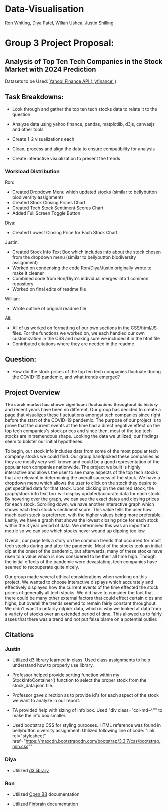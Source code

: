# Data-Visualisation
Ron Whiting, Diya Patel, Wilian Ushca, Justin Shilling


# Group 3 Project Proposal:

## Analysis of Top Ten Tech Companies in the Stock Market with 2024 Prediction 

Datasets to be Used: [Yahoo! Finance API ( ‘yfinance’ )](https://finance.yahoo.com/)

## Task Breakdowns:

- Look through and gather the top ten tech stocks data to relate it to the question

- Analyze data using yahoo finance, pandas, matplotlib, d3js, canvasjs and other tools

- Create 1-2 visualizations each

- Clean, process and align the data to ensure compatibility for analysis

- Create interactive visualization to present the trends

### Workload Distribution

Ron:
- Created Dropdown Menu which updated stocks (similar to bellybutton biodiversity assignment)
- Created Stock Closing Prices Chart
- Created Tech Stock Sentiment Scores Chart
- Added Full Screen Toggle Button

Diya:
- Created Lowest Closing Price for Each Stock Chart

Justin:
- Created Stock Info Text Box which includes info about the stock chosen from the dropdown menu (similar to bellybutton biodiversity assignment)
- Worked on condensing the code Ron/Diya/Justin originally wrote to make it cleaner
- Combined code from Ron/Diya's individual merges into 1 common repository
- Worked on final edits of readme file

Willian:
- Wrote outline of original readme file

All:
- All of us worked on formatting of our own sections in the CSS/html/JS files. For the functions we worked on, we each handled our own customization in the CSS and making sure we included it in the html file
- Contributed citations where they are needed in the readme
	
## Question:

- How did the stock prices of the top ten tech companies fluctuate during the COVID-19 pandemic, and what trends emerged?

## Project Overview

The stock market has shown significant fluctuations throughout its history and recent years have been no different. Our group has decided to create a page that visualizes these fluctuations amongst tech companies since right before the start of the COVID-19 pandemic. The purpose of our project is to prove that the current events at the time had a direct negative effect on the top tech companies's stock prices and since then, most of the top tech stocks are in tremendous shape. Looking the data we utilized, our findings seem to bolster our initial hypotheses.

To begin, our stock info includes data from some of the most popular tech company stocks we could find. Our group handpicked these companies as they are mostly very well known and could be a good representation of the popular tech companies nationwide. The project we built is highly interactive and allows the user to see many aspects of the top tech stocks that are relevant in determining the overall success of the stock. We have a dropdown menu which allows the user to click on the stock they desire to get specified data for that stock. Upon clicking on the desired stock, the graph/stock info text box will display updated/accurate data for each stock. By hovering over the graph, we can see the exact dates and closing prices for each stock. Scrolling down, we have another interactive graph which shows each tech stock's sentiment score. This value tells the user how much each stock is preferred, with the higher values being more preferable. Lastly, we have a graph that shows the lowest closing price for each stock within the 3 year period of data. We determined this was an important metric so we can see which stocks never wound up dipping too low.

Overall, our page tells a story on the common trends that occurred for most tech stocks during and after the pandemic. Most of the stocks took an initial dip at the onset of the pandemic, but afterwards, many of these stocks have risen to a value which is now considered to be their all time high. Though the initial effects of the pandemic were devastating, tech companies have seemed to recouperate quite nicely.

Our group made several ethical considerations when working on this project. We wanted to choose interactive displays which accurately and effectively displayed how the current events of the time effected the stock prices of generally all tech stocks. We did have to consider the fact that there could be many other external factors that could effect certain dips and highs, but overall the trends seemed to remain fairly constant throughout. We didn't want to unfairly nitpick data, which is why we looked at data from a variety of stocks over an extended period of time. This allowed us to fairly asses that there was a trend and not put false blame on a potential outlier.


## Citations
### Justin
- Utilized d3 library learned in class. Used class assignments to help understand how to properly use library.

- Professor helped provide sorting function within my StockInfoContainer() function to select the proper stock from the stock_data.json file.

- Professor gave direction as to provide id's for each aspect of the stock we want to analyze in our report.

- TA provided help with sizing of info box. Used "div class="col-md-4"" to make the info box smaller.

- Used bootstrap CSS for styling purposes. HTML reference was found in bellybutton diversity assignment. Utilized following line of code:
"link rel="stylesheet" href="https://maxcdn.bootstrapcdn.com/bootstrap/3.3.7/css/bootstrap.min.css""


### Diya
- Utilized [d3 library](https://d3js.org)

### Ron
- Utilized [Open BB](https://docs.openbb.co/sdk/data-available/stocks/comparison-analysis) documentation

- Utilized [Finbrain](https://docs.finbrain.tech/#get-market-predictions) documentation